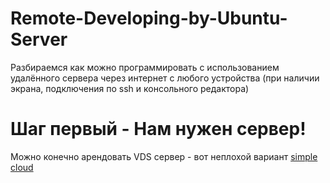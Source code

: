 # Remote-Developing-by-Ubuntu-Server
Разбираемся как можно программировать с использованием удалённого сервера через интернет с любого устройства (при наличии экрана, подключения по ssh и консольного редактора)

# Шаг первый - Нам нужен сервер!
Можно конечно арендовать VDS сервер - вот неплохой вариант [simple cloud](https://simplecloud.ru/)
